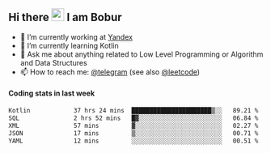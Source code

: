 ## Hi there <img src="https://media.giphy.com/media/hvRJCLFzcasrR4ia7z/giphy.gif" width="25px" height="25px"> I am Bobur

- 💼 I’m currently working at [Yandex](https://yandex.ru/)
- 🌱 I’m currently learning Kotlin
- 💬 Ask me about anything related to Low Level Programming or Algorithm and Data Structures
- 📫 How to reach me: [@telegram](https://t.me/octoant) (see also [@leetcode](https://leetcode.com/octoant/))    

#### Coding stats in last week

<!--START_SECTION:waka-->

```txt
Kotlin            37 hrs 24 mins  ██████████████████████▒░░   89.21 %
SQL               2 hrs 52 mins   █▓░░░░░░░░░░░░░░░░░░░░░░░   06.84 %
XML               57 mins         ▓░░░░░░░░░░░░░░░░░░░░░░░░   02.27 %
JSON              17 mins         ▒░░░░░░░░░░░░░░░░░░░░░░░░   00.71 %
YAML              12 mins         ░░░░░░░░░░░░░░░░░░░░░░░░░   00.51 %
```

<!--END_SECTION:waka-->
